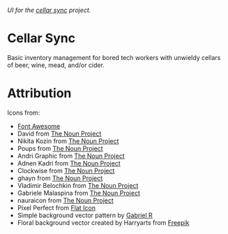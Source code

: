 _UI for the [cellar sync](https://github.com/brystmar/cellar-sync/) project._

# Cellar Sync
Basic inventory management for bored tech workers with unwieldy cellars of beer, wine, mead, and/or cider.


# Attribution
Icons from:
* [Font Awesome](https://fontawesome.com/license)
* David from [The Noun Project](https://thenounproject.com/)
* Nikita Kozin from [The Noun Project](https://thenounproject.com/)
* Poups from [The Noun Project](https://thenounproject.com/)
* Andri Graphic from [The Noun Project](https://thenounproject.com/)
* Adnen Kadri from [The Noun Project](https://thenounproject.com/)
* Clockwise from [The Noun Project](https://thenounproject.com/)
* ghayn from [The Noun Project](https://thenounproject.com/)
* Vladimir Belochkin from [The Noun Project](https://thenounproject.com/)
* Gabriele Malaspina from [The Noun Project](https://thenounproject.com/)
* nauraicon from [The Noun Project](https://thenounproject.com/)
* Pixel Perfect from [Flat Icon](https://www.flaticon.com/authors/pixel-perfect)
* Simple background vector pattern by [Gabriel R](https://codepen.io/byrass/pen/JYrxLX)
* Floral background vector created by Harryarts from [Freepik](https://www.freepik.com/vectors/background)
